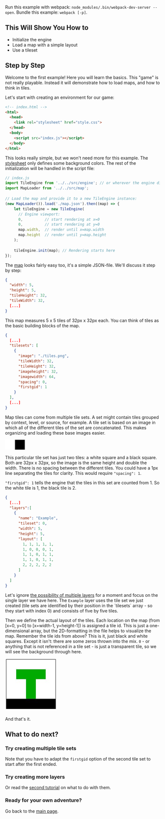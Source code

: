 Run this example with webpack: `node_modules/.bin/webpack-dev-server --open`. Bundle this example: `webpack [-p]`.

## This Will Show You How to

* Initialize the engine
* Load a map with a simple layout
* Use a tileset

## Step by Step

Welcome to the first example! Here you will learn the basics. This "game" is not really playable. Instead it will demonstrate how to load maps, and how to think in tiles.

Let's start with creating an environment for our game:

```html
<!-- index.html -->
<html>
  <head>
    <link rel="stylesheet" href="style.css">
  </head>
  <body>
    <script src="index.js"></script>
  </body>
</html>
```

This looks really simple, but we won't need more for this example. The [stylesheet](style.css) only defines some background colors. The rest of the initialization will be handled in the script file:

```js
// index.js
import TileEngine from '../../src/engine'; // or wherever the engine directory is
import MapLoader from '../../src/map';

// Load the map and provide it to a new TileEngine instance:
(new MapLoader()).load('./map.json').then((map) => {
    let tileEngine = new TileEngine(
      // Engine viewport:
      0,          // start rendering at x=0
      0,          // start rendering at y=0
      map.width,  // render until x=map.width
      map.height  // render until y=map.height
    );

    tileEngine.init(map); // Rendering starts here
});
```

The [map](map.json) looks fairly easy too, it's a simple JSON-file. We'll discuss it step by step:

```json
{
  "width": 5,
  "height": 5,
  "tileHeight": 32,
  "tileWidth": 32,
  [...]
}
```

This map measures 5 x 5 tiles of 32px x 32px each. You can think of tiles as the basic building blocks of the map.

```json
{
  [...]
  "tilesets": [
    {
      "image": "./tiles.png",
      "tileWidth": 32,
      "tileHeight": 32,
      "imageheight": 32,
      "imagewidth": 64,
      "spacing": 0,
      "firstgid": 1
    }
  ],
  [...]
}
```

Map tiles can come from multiple tile sets. A set might contain tiles grouped by context, level, or source, for example. A tile set is based on an image in which all of the different tiles of the set are concatenated. This makes organizing and loading these base images easier.

![tileset](tiles.png)

This particular tile set has just two tiles: a white square and a black square. Both are 32px x 32px, so the image is the same height and double the width. There is no spacing between the different tiles. You could have a 1px line separating the tiles for clarity. This would require `"spacing": 1`.

`"firstgid": 1` tells the engine that the tiles in this set are counted from 1. So the white tile is 1, the black tile is 2.

```json
{
  [...]
  "layers":[
    {
      "name": "Example",
      "tileset": 0,
      "width": 5,
      "height": 5,
      "layout": [
        1, 1, 1, 1, 1,
        1, 0, 0, 0, 1,
        1, 1, 0, 1, 1,
        1, 1, 0, 1, 1,
        2, 2, 2, 2, 2
      ]
    }
  ]
}
```

Let's ignore [the possibility of multiple layers](../02%20-%20Layers) for a moment and focus on the single layer we have here. The `Example` layer uses the tile set we just created (tile sets are identified by their position in the ´tilesets´ array - so they start with index 0) and consists of five by five tiles.

Then we define the actual layout of the tiles. Each location on the map (from [x=0, y=0] to [x=width-1, y=height-1]) is assigned a tile id. This is just a one-dimensional array, but the 2D-formatting in the file helps to visualize the map. Remember the tile ids from above? This is it, just black and white squares. Except it isn't: there are some zeros thrown into the mix. `0` - or anything that is not referenced in a tile set - is just a transparent tile, so we will see the background through here.

![screenshot](screenshot.jpg)

And that's it.


## What to do next?

### Try creating multiple tile sets

Note that you have to adapt the `firstgid` option of the second tile set to start after the first ended.

### Try creating more layers

Or read the [second tutorial](../02%20-%20Layers) on what to do with them.

### Ready for your own adventure?

Go back to the [main page](../../README.md).

